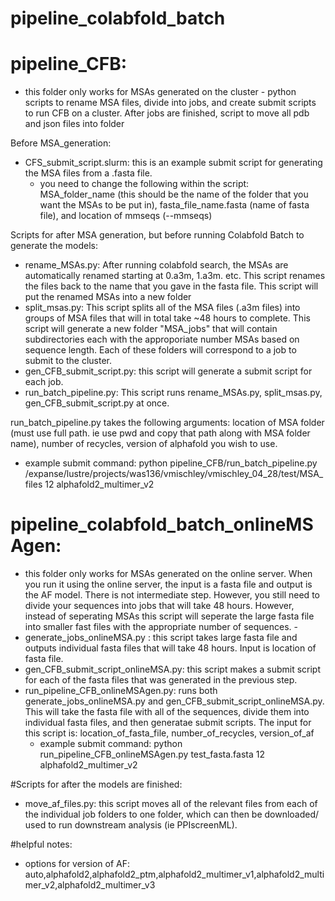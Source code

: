 # pipeline_colabfold_batch

# pipeline_CFB:
- this folder only works for MSAs generated on the cluster - 
python scripts to rename MSA files, divide into jobs, and create submit scripts to run CFB on a cluster. After jobs are finished, script to move all pdb and json files into folder

Before MSA_generation:
- CFS_submit_script.slurm: this is an example submit script for generating the MSA files from a .fasta file.
  - you need to change the following within the script: MSA_folder_name (this should be the name of the folder that you want the MSAs to be put in), fasta_file_name.fasta (name of fasta file), and location of mmseqs (--mmseqs)

Scripts for after MSA generation, but before running Colabfold Batch to generate the models:
- rename_MSAs.py: After running colabfold search, the MSAs are automatically renamed starting at 0.a3m, 1.a3m. etc. This script renames the files back to the name that you gave in the fasta file. This script will put the renamed MSAs into a new folder
- split_msas.py: This script splits all of the MSA files (.a3m files) into groups of MSA files that will in total take ~48 hours to complete. This script will generate a new folder "MSA_jobs" that will contain subdirectories each with the approporiate number MSAs based on sequence length. Each of these folders will correspond to a job to submit to the cluster. 
- gen_CFB_submit_script.py: this script will generate a submit script for each job.
- run_batch_pipeline.py: This script runs rename_MSAs.py,  split_msas.py, gen_CFB_submit_script.py at once. 

run_batch_pipeline.py takes the following arguments: location of MSA folder (must use full path. ie use pwd and copy that path along with MSA folder name), number of recycles, version of alphafold you wish to use. 
- example submit command: python pipeline_CFB/run_batch_pipeline.py /expanse/lustre/projects/was136/vmischley/vmischley_04_28/test/MSA_files 12 alphafold2_multimer_v2


# pipeline_colabfold_batch_onlineMSAgen:
- this folder only works for MSAs generated on the online server. When you run it using the online server, the input is a fasta file and output is the AF model. There is not intermediate step. However, you still need to divide your sequences into jobs that will take 48 hours. However, instead of seperating MSAs this script will seperate the large fasta file into smaller fast files with the appropriate number of sequences.  -
- generate_jobs_onlineMSA.py : this script takes large fasta file and outputs individual fasta files that will take 48 hours. Input is location of fasta file.
-  gen_CFB_submit_script_onlineMSA.py: this script makes a submit script for each of the fasta files that was generated in the previous step.
-  run_pipeline_CFB_onlineMSAgen.py: runs both generate_jobs_onlineMSA.py and gen_CFB_submit_script_onlineMSA.py. This will take the fasta file with all of the sequences, divide them into individual fasta files, and then generatae submit scripts. The input for this script is: location_of_fasta_file, number_of_recycles, version_of_af
    - example submit command: python run_pipeline_CFB_onlineMSAgen.py test_fasta.fasta 12 alphafold2_multimer_v2



#Scripts for after the models are finished:
- move_af_files.py: this script moves all of the relevant files from each of the individual job folders to one folder, which can then be downloaded/ used to run downstream analysis (ie PPIscreenML).

#helpful notes:
- options for version of AF: auto,alphafold2,alphafold2_ptm,alphafold2_multimer_v1,alphafold2_multimer_v2,alphafold2_multimer_v3
